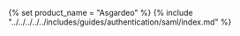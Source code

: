 {% set product_name = "Asgardeo" %}
{% include "../../../../../includes/guides/authentication/saml/index.md" %}